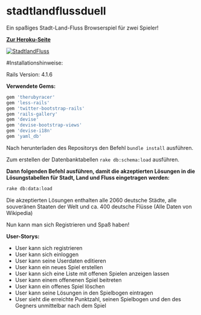 # stadtlandflussduell

Ein spaßiges Stadt-Land-Fluss Browserspiel für zwei Spieler!

**[Zur Heroku-Seite](http://stadtlandflussduell.herokuapp.com)**

[![StadtlandFluss](http://fs2.directupload.net/images/150227/mdjvbl4j.png)](http://stadtlandflussduell.herokuapp.com)

#Installationshinweise:

Rails Version: 4.1.6

**Verwendete Gems:**

```rb
gem 'therubyracer'
gem 'less-rails'
gem 'twitter-bootstrap-rails'
gem 'rails-gallery'
gem 'devise'
gem 'devise-bootstrap-views'
gem 'devise-i18n'
gem 'yaml_db'
```
Nach herunterladen des Repositorys den Befehl ``` bundle install ``` ausführen.

Zum erstellen der Datenbanktabellen ``` rake db:schema:load ``` ausführen.

**Dann folgenden Befehl ausführen, damit die akzeptierten Lösungen in die Lösungstabellen für Stadt, Land und Fluss eingetragen werden:**

```sh
rake db:data:load  
```
Die akzeptierten Lösungen enthalten alle 2060 deutsche Städte, alle souveränen Staaten der Welt und ca. 400 deutsche Flüsse (Alle Daten von Wikipedia)

Nun kann man sich Registrieren und Spaß haben!

**User-Storys:**
+ User kann sich registrieren
+ User kann sich einloggen
+ User kann seine Userdaten editieren
+ User kann ein neues Spiel erstellen
+ User kann sich eine Liste mit offenen Spielen anzeigen lassen
+ User kann einem offenenen Spiel beitreten
+ User kann ein offenes Spiel löschen
+ User kann seine Lösungen in den Spielbogen eintragen
+ User sieht die erreichte Punktzahl, seinen Spielbogen und den des Gegners unmittelbar nach dem Spiel





